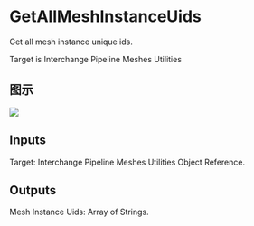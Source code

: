 # GetAllMeshInstanceUids

Get all mesh instance unique ids.

Target is Interchange Pipeline Meshes Utilities

## 图示

![]($-20221218-19363732.png)

## Inputs

Target: Interchange Pipeline Meshes Utilities Object Reference.  

## Outputs

Mesh Instance Uids: Array of Strings.

